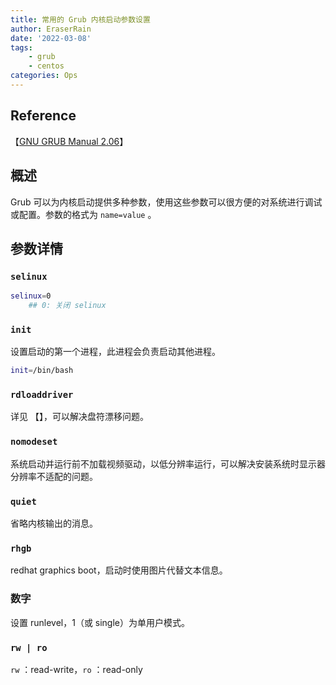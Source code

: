 ```yaml
---
title: 常用的 Grub 内核启动参数设置
author: EraserRain
date: '2022-03-08'
tags: 
    - grub
    - centos
categories: Ops
---
```


## Reference
【[GNU GRUB Manual 2.06](https://www.gnu.org/software/grub/manual/grub/grub.html)】
## 概述
Grub 可以为内核启动提供多种参数，使用这些参数可以很方便的对系统进行调试或配置。参数的格式为 `name=value` 。

## 参数详情

### `selinux`

```bash
selinux=0
    ## 0: 关闭 selinux 
```

### `init`

设置启动的第一个进程，此进程会负责启动其他进程。

```bash
init=/bin/bash
```

### `rdloaddriver`

详见 【】，可以解决盘符漂移问题。

### `nomodeset`

系统启动并运行前不加载视频驱动，以低分辨率运行，可以解决安装系统时显示器分辨率不适配的问题。

### `quiet`

省略内核输出的消息。

### `rhgb`

redhat graphics boot，启动时使用图片代替文本信息。

### 数字

设置 runlevel，1（或 single）为单用户模式。

### `rw | ro`

`rw` ：read-write，`ro` ：read-only